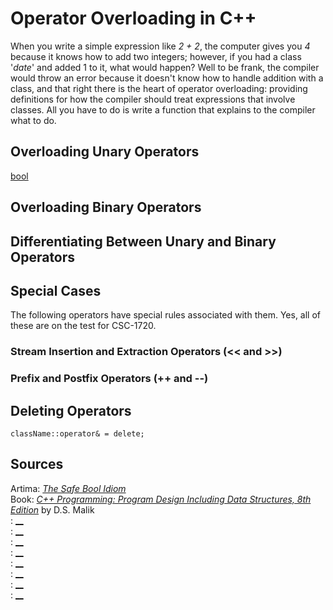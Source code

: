 # Operator Overloading in C++
When you write a simple expression like _2 + 2_, the computer gives you _4_ because it knows how to add two integers; however, if you had a class '_date_' and added 
1 to it, what would happen? Well to be frank, the compiler would throw an error because it doesn't know how to handle addition with a class, and that right there is the heart
of operator overloading: providing definitions for how the compiler should treat expressions that involve classes. All you have to do is write a function that explains to the
compiler what to do.


## Overloading Unary Operators
[bool](https://stackoverflow.com/questions/4600295/what-is-the-meaning-of-operator-bool-const)


## Overloading Binary Operators


## Differentiating Between Unary and Binary Operators


## Special Cases
The following operators have special rules associated with them. Yes, all of these are on the test for CSC-1720.


### Stream Insertion and Extraction Operators (<< and >>)


### Prefix and Postfix Operators (++ and --)


## Deleting Operators
`className::operator& = delete;`


## Sources
Artima: [_The Safe Bool Idiom_](https://www.artima.com/articles/the-safe-bool-idiom) <br />
Book: [_C++ Programming: Program Design Including Data Structures, 8th Edition_](https://www.amazon.com/Programming-Program-Design-Including-Structures/dp/1337117560) by D.S. Malik <br />
: [__]() <br />
: [__]() <br />
: [__]() <br />
: [__]() <br />
: [__]() <br />
: [__]() <br />
: [__]() <br />
: [__]() <br />
